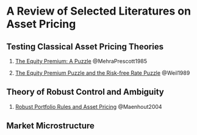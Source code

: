 # A Review of Selected Literatures on Asset Pricing

## Testing Classical Asset Pricing Theories

1. [The Equity Premium: A Puzzle](https://www.sciencedirect.com/science/article/pii/0304393285900613) @MehraPrescott1985

2. [The Equity Premium Puzzle and the Risk-free Rate Puzzle](https://www.sciencedirect.com/science/article/pii/0304393289900287) @Weil1989

## Theory of Robust Control and Ambiguity

1. [Robust Portfolio Rules and Asset Pricing](https://academic.oup.com/rfs/article-abstract/17/4/951/1570792) @Maenhout2004

## Market Microstructure
